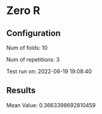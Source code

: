 # Zero R

## Configuration

Num of folds:  10 

Num of repetitions:  3 

Test run on:  2022-06-19 19:08:40
## Results

Mean Value:  0.3663398692810459

